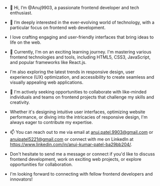 - 👋 Hi, I’m @Anuj9903, a passionate frontend developer and tech enthusiast.

- 👀 I’m deeply interested in the ever-evolving world of technology, with a particular focus on frontend web development.
- I love crafting engaging and user-friendly interfaces that bring ideas to life on the web.

- 🌱 Currently, I'm on an exciting learning journey. I'm mastering various frontend technologies and tools, including HTML5, CSS3, JavaScript, and popular frameworks like React.js.
-  I'm also exploring the latest trends in responsive design, user experience (UX) optimization, and accessibility to create seamless and visually appealing web applications.

- 💞️ I'm actively seeking opportunities to collaborate with like-minded individuals and teams on frontend projects that challenge my skills and creativity.
-  Whether it's designing intuitive user interfaces, optimizing website performance, or diving into the intricacies of responsive design, I'm always eager to contribute my expertise.

- 📫 You can reach out to me via email at anuj.patel.9903@gmail.com or anujpatel5221@gmail.com or connect with me on LinkedIn at https://www.linkedin.com/in/anuj-kumar-patel-ba29bb204/.
-  Don't hesitate to send me a message or connect if you'd like to discuss frontend development, work on exciting web projects, or explore opportunities for collaboration.
- I'm looking forward to connecting with fellow frontend developers and innovators!



<!---
Anuj9903/Anuj9903 is a ✨ special ✨ repository because its `README.md` (this file) appears on your GitHub profile.
You can click the Preview link to take a look at your changes.
--->
